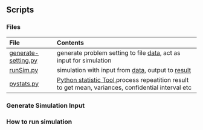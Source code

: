 ## Scripts

### Files
|File| Contents|
|:----|:-------|
|[generate-setting.py](./generate-setting.py)| generate problem setting to file [data](../data), act as input for simulation|
|[runSim.py](./runSim.py)| simulation with input from [data](../data), output to [result](../result)
|[pystats.py](./pystats.py)|  [Python statistic Tool](https://github.com/xizhonghua/pystats),process repeatition result to get mean, variances, confidential interval etc|



### Generate Simulation Input


### How to run simulation



